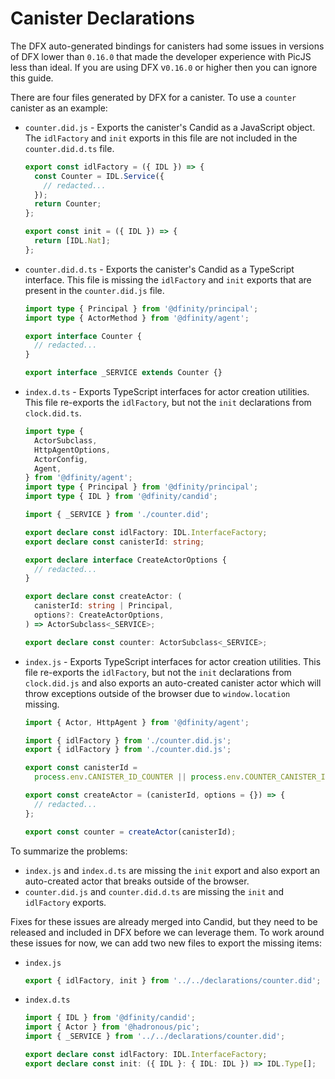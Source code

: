 # Canister Declarations

The DFX auto-generated bindings for canisters had some issues in versions of DFX lower than `0.16.0` that made the developer experience with PicJS less than ideal. If you are using DFX v`0.16.0` or higher then you can ignore this guide.

There are four files generated by DFX for a canister. To use a `counter` canister as an example:

- `counter.did.js` - Exports the canister's Candid as a JavaScript object. The `idlFactory` and `init` exports in this file are not included in the `counter.did.d.ts` file.

  ```js
  export const idlFactory = ({ IDL }) => {
    const Counter = IDL.Service({
      // redacted...
    });
    return Counter;
  };

  export const init = ({ IDL }) => {
    return [IDL.Nat];
  };
  ```

- `counter.did.d.ts` - Exports the canister's Candid as a TypeScript interface. This file is missing the `idlFactory` and `init` exports that are present in the `counter.did.js` file.

  ```ts
  import type { Principal } from '@dfinity/principal';
  import type { ActorMethod } from '@dfinity/agent';

  export interface Counter {
    // redacted...
  }

  export interface _SERVICE extends Counter {}
  ```

- `index.d.ts` - Exports TypeScript interfaces for actor creation utilities. This file re-exports the `idlFactory`, but not the `init` declarations from `clock.did.ts`.

  ```ts
  import type {
    ActorSubclass,
    HttpAgentOptions,
    ActorConfig,
    Agent,
  } from '@dfinity/agent';
  import type { Principal } from '@dfinity/principal';
  import type { IDL } from '@dfinity/candid';

  import { _SERVICE } from './counter.did';

  export declare const idlFactory: IDL.InterfaceFactory;
  export declare const canisterId: string;

  export declare interface CreateActorOptions {
    // redacted...
  }

  export declare const createActor: (
    canisterId: string | Principal,
    options?: CreateActorOptions,
  ) => ActorSubclass<_SERVICE>;

  export declare const counter: ActorSubclass<_SERVICE>;
  ```

- `index.js` - Exports TypeScript interfaces for actor creation utilities. This file re-exports the `idlFactory`, but not the `init` declarations from `clock.did.js` and also exports an auto-created canister actor which will throw exceptions outside of the browser due to `window.location` missing.

  ```js
  import { Actor, HttpAgent } from '@dfinity/agent';

  import { idlFactory } from './counter.did.js';
  export { idlFactory } from './counter.did.js';

  export const canisterId =
    process.env.CANISTER_ID_COUNTER || process.env.COUNTER_CANISTER_ID;

  export const createActor = (canisterId, options = {}) => {
    // redacted...
  };

  export const counter = createActor(canisterId);
  ```

To summarize the problems:

- `index.js` and `index.d.ts` are missing the `init` export and also export an auto-created actor that breaks outside of the browser.
- `counter.did.js` and `counter.did.d.ts` are missing the `init` and `idlFactory` exports.

Fixes for these issues are already merged into Candid, but they need to be released and included in DFX before we can leverage them. To work around these issues for now, we can add two new files to export the missing items:

- `index.js`

  ```js
  export { idlFactory, init } from '../../declarations/counter.did';
  ```

- `index.d.ts`

  ```ts
  import { IDL } from '@dfinity/candid';
  import { Actor } from '@hadronous/pic';
  import { _SERVICE } from '../../declarations/counter.did';

  export declare const idlFactory: IDL.InterfaceFactory;
  export declare const init: ({ IDL }: { IDL: IDL }) => IDL.Type[];
  ```
